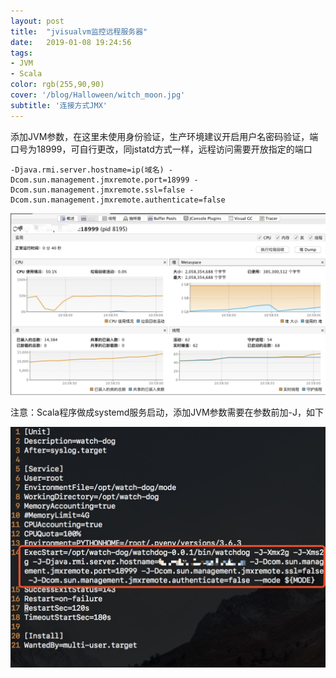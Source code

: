 ```yaml
---
layout: post
title:  "jvisualvm监控远程服务器"
date:   2019-01-08 19:24:56
tags:
- JVM
- Scala
color: rgb(255,90,90)
cover: '/blog/Halloween/witch_moon.jpg'
subtitle: '连接方式JMX'
---
```

添加JVM参数，在这里未使用身份验证，生产环境建议开启用户名密码验证，端口号为18999，可自行更改，同jstatd方式一样，远程访问需要开放指定的端口

```shell
-Djava.rmi.server.hostname=ip(域名) -Dcom.sun.management.jmxremote.port=18999 -Dcom.sun.management.jmxremote.ssl=false -Dcom.sun.management.jmxremote.authenticate=false
```

![image](/blog/blog_jvm/success.jpg)

注意：Scala程序做成systemd服务启动，添加JVM参数需要在参数前加-J，如下

![image](/blog/blog_jvm/scala_style.jpg)
